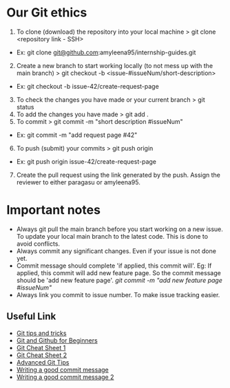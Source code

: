 # Our Git ethics

1. To clone (download) the repository into your local machine > git clone <repository link - SSH>
  - Ex: git clone git@github.com:amyleena95/internship-guides.git

2. Create a new branch to start working locally (to not mess up with the main branch) > git checkout -b <issue-#issueNum/short-description>
  - Ex: git checkout -b issue-42/create-request-page

3. To check the changes you have made or your current branch > git status
4. To add the changes you have made > git add .
5. To commit > git commit -m "short description #issueNum"
  - Ex: git commit -m "add request page #42"
6. To push (submit) your commits > git push origin <branch-name>
  - Ex: git push origin issue-42/create-request-page
7. Create the pull request using the link generated by the push. Assign the reviewer to either paragasu or amyleena95.

# Important notes
  - Always git pull the main branch before you start working on a new issue. To update your local main branch to the latest code. This is done to avoid conflicts.
  - Always commit any significant changes. Even if your issue is not done yet.
  - Commit message should complete 'if applied, this commit will'. Eg: If applied, this commit will add new feature page. So the commit message should be 'add new feature page'. *git commit -m "add new feature page #issueNum"*
  - Always link you commit to issue number. To make issue tracking easier.
 
## Useful Link
  - [Git tips and tricks](https://github.com/git-tips/tips)
  - [Git and Github for Beginners](https://product.hubspot.com/blog/git-and-github-tutorial-for-beginners)
  - [Git Cheat Sheet 1](https://www.atlassian.com/git/tutorials/atlassian-git-cheatsheet)
  - [Git Cheat Sheet 2](https://education.github.com/git-cheat-sheet-education.pdf)
  - [Advanced Git Tips](https://opensource.com/article/20/10/advanced-git-tips)
  - [Writing a good commit message](https://www.freecodecamp.org/news/writing-good-commit-messages-a-practical-guide/)
  - [Writing a good commit message 2](https://chiamakaikeanyi.dev/how-to-write-good-git-commit-messages/)
